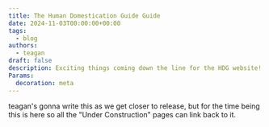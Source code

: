 ```yaml
---
title: The Human Domestication Guide Guide
date: 2024-11-03T00:00:00+00:00
tags:
  - blog
authors:
  - teagan
draft: false
description: Exciting things coming down the line for the HDG website!
Params:
  decoration: meta
---
```


teagan's gonna write this as we get closer to release, but for the time being this is here so all the "Under Construction" pages can link back to it.